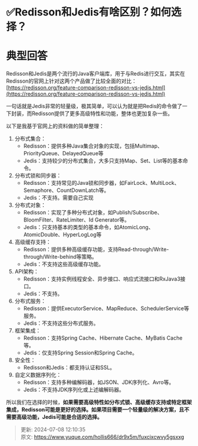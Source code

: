 # ✅Redisson和Jedis有啥区别？如何选择？

# 典型回答


Redisson和Jedis是两个流行的Java客户端库，用于与Redis进行交互，其实在Redisson的官网上针对这两个产品做了比较全面的对比：[https://redisson.org/feature-comparison-redisson-vs-jedis.html](https://redisson.org/feature-comparison-redisson-vs-jedis.html)



一句话就是Jedis非常的轻量级，极其简单，可以认为就是把Redis的命令做了一下封装，而Redisson提供了更多高级特性和功能，整体也更加复杂一些。



以下是我基于官网上的资料做的简单整理：



1. 分布式集合：
    - Redisson：提供多种Java集合对象的实现，包括Multimap、PriorityQueue、DelayedQueue等
    - Jedis：支持较少的分布式集合，大多只支持Map、Set、List等的基本命令。
2. 分布式锁和同步器：
    - Redisson：支持常见的Java锁和同步器，如FairLock、MultiLock、Semaphore、CountDownLatch等。
    - Jedis：不支持。需要自己实现
3. 分布式对象：
    - Redisson：实现了多种分布式对象，如Publish/Subscribe、BloomFilter、RateLimiter、Id Generator等。
    - Jedis：只支持基本的类型的基本命令，如AtomicLong、AtomicDouble、HyperLogLog等
4. 高级缓存支持：
    - Redisson：提供多种高级缓存功能，支持Read-through/Write-through/Write-behind等策略。
    - Jedis：不支持这些高级缓存功能。
5. API架构：
    - Redisson：支持实例线程安全、异步接口、响应式流接口和RxJava3接口。
    - Jedis：不支持。
6. 分布式服务：
    - Redisson：提供ExecutorService、MapReduce、SchedulerService等服务。
    - Jedis：不支持这些分布式服务。
7. 框架集成：
    - Redisson：支持Spring Cache、Hibernate Cache、MyBatis Cache等。
    - Jedis：仅支持Spring Session和Spring Cache。
8. 安全性：
    - Redisson和Jedis：都支持认证和SSL。
9. 自定义数据序列化：
    - Redisson：支持多种编解码器，如JSON、JDK序列化、Avro等。
    - Jedis：不支持JDK序列化或上述编解码器。



所以我们在选择的时候，**如果需要高级特性如分布式锁、高级缓存支持或特定框架集成，Redisson可能是更好的选择。如果项目需要一个轻量级的解决方案，且不需要高级功能，Jedis可能是合适的选择。**



> 更新: 2024-07-08 12:10:35  
> 原文: <https://www.yuque.com/hollis666/dr9x5m/fuxcixcwvy5gsxxg>